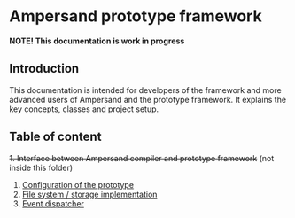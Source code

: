 # Ampersand prototype framework

**NOTE! This documentation is work in progress**

## Introduction
This documentation is intended for developers of the framework and more advanced users of Ampersand and the prototype framework. It explains the key concepts, classes and project setup.

## Table of content
~~1. Interface between Ampersand compiler and prototype framework~~ (not inside this folder)
1. [Configuration of the prototype](https://github.com/AmpersandTarski/prototype/config/README.md)
1. [File system / storage implementation](./file-system.md)
1. [Event dispatcher](./event-dispatcher.md)
